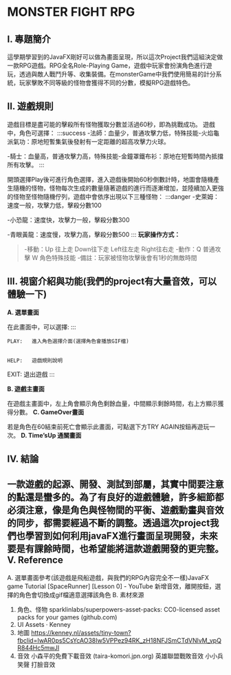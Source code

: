 MONSTER FIGHT RPG
===
I.	專題簡介
---
這學期學習到的JavaFX剛好可以做為畫面呈現，所以這次Project我們這組決定做一款RPG遊戲。RPG全名Role-Playing Game，遊戲中玩家會扮演角色進行遊玩，透過與敵人戰鬥升等、收集裝備。在monsterGame中我們使用簡易的計分系統，玩家擊敗不同等級的怪物會獲得不同的分數，模擬RPG遊戲特色。

II.	遊戲規則
---
遊戲目標是盡可能的擊殺所有怪物獲取分數並活過60秒，即為挑戰成功。
遊戲中，角色可選擇：
:::success
-法師：血量少，普通攻擊力低，特殊技能-火焰龜派氣功：原地短暫集氣後發射有一定距離的超高攻擊力火球。
  
-騎士：血量高，普通攻擊力高，特殊技能-金鐘罩鐵布衫：原地在短暫時間內抵擋所有攻擊。
:::

  開頭選擇Play後可進行角色選擇，進入遊戲後開始60秒倒數計時，地圖會隨機產生隨機的怪物，怪物每次生成的數量隨著遊戲的進行而逐漸增加，並陸續加入更強的怪物至怪物隨機佇列，遊戲中會依序出現以下三種怪物：
:::danger
-史萊姆：速度一般，攻擊力低，擊殺分數100
   
-小恐龍：速度快，攻擊力一般，擊殺分數300
   
-青眼黃龍：速度慢，攻擊力高，擊殺分數500
:::
**玩家操作方式：**
> -移動：Up 往上走 Down往下走 Left往左走 Right往右走
> -動作：Q 普通攻擊 W 角色特殊技能
> -備註：玩家被怪物攻擊後會有1秒的無敵時間


III.	視窗介紹與功能(我們的project有大量音效，可以體驗一下)
---
**A.	選單畫面**
 
在此畫面中，可以選擇:
:::

	PLAY:	進入角色選擇介面(選擇角色會播放GIF檔)
	 

	HELP:	遊戲規則說明
	 

EXIT: 退出遊戲 
:::


**B.	遊戲主畫面**
 
在遊戲主畫面中，左上角會顯示角色剩餘血量，中間顯示剩餘時間，右上方顯示獲得分數。
**C.	GameOver畫面**
 
若是角色在60結束前死亡會顯示此畫面，可點選下方TRY AGAIN按鈕再遊玩一次。
**D.	Time’sUp 通關畫面**
 


IV.	結論
---
一款遊戲的起源、開發、測試到部屬，其實中間要注意的點還是蠻多的。為了有良好的遊戲體驗，許多細節都必須注意，像是角色與怪物間的平衡、遊戲動畫與音效的同步，都需要經過不斷的調整。透過這次project我們也學習到如何利用javaFX進行畫面呈現開發，未來要是有課餘時間，也希望能將這款遊戲開發的更完整。
V.	Reference
---

A.	選單畫面參考(該遊戲是飛船遊戲，與我們的RPG內容完全不一樣)JavaFX game Tutorial [SpaceRunner] [Lesson 0] - YouTube
新增音效，離開按鈕，選擇的角色會切換成gif檔適意選擇該角色
B.	素材來源
1.	角色、怪物
sparklinlabs/superpowers-asset-packs: CC0-licensed asset packs for your games (github.com)
2.	UI
Assets · Kenney
3.	地圖
https://kenney.nl/assets/tiny-town?fbclid=IwAR0ps5CsYcAO38Iw5VPPez94RK_zH18NFJSmCTdVNlvM_vpQR844Hc5mwJI
4.	音效
小森平的免費下載音效 (taira-komori.jpn.org)
英雄聯盟戰敗音效
小小兵笑聲
打臉音效
